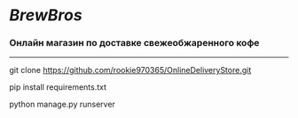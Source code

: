 # *BrewBros*


### Онлайн магазин  по доставке свежеобжаренного кофе 

***

git clone https://github.com/rookie970365/OnlineDeliveryStore.git

pip install requirements.txt

python manage.py runserver
